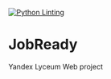 [![Python Linting](https://github.com/F0RRZZ/jobready/actions/workflows/python-linting.yml/badge.svg)](https://github.com/F0RRZZ/jobready/actions/workflows/python-linting.yml)

# JobReady
Yandex Lyceum Web project
